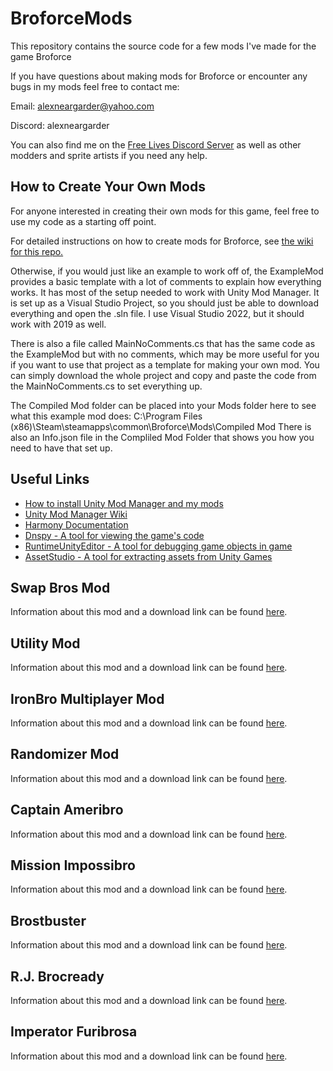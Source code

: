 # BroforceMods
This repository contains the source code for a few mods I've made for the game Broforce

If you have questions about making mods for Broforce or encounter any bugs in my mods feel free to contact me:

Email: alexneargarder@yahoo.com

Discord: alexneargarder

You can also find me on the [Free Lives Discord Server](https://discord.gg/freelives) as well as other modders and sprite artists if you need any help.

## How to Create Your Own Mods
For anyone interested in creating their own mods for this game, feel free to use my code as a starting off point. 

For detailed instructions on how to create mods for Broforce, see [the wiki for this repo.](https://github.com/alexneargarder/BroforceMods/wiki)

Otherwise, if you would just like an example to work off of, the ExampleMod provides a basic template with a lot of comments to explain how everything works. It has most of the setup needed to work with Unity Mod Manager. It is set up as a Visual Studio Project, so you should just be able to download everything and open the .sln file. I use Visual Studio 2022, but it should work with 2019 as well.

There is also a file called MainNoComments.cs that has the same code as the ExampleMod but with no comments, which may be more useful for you if you want to use that project as a template for making your own mod. You can simply download the whole project and copy and paste the code from the MainNoComments.cs to set everything up.

The Compiled Mod folder can be placed into your Mods folder here to see what this example mod does:
C:\Program Files (x86)\Steam\steamapps\common\Broforce\Mods\Compiled Mod
There is also an Info.json file in the Compliled Mod Folder that shows you how you need to have that set up.

## Useful Links

* [How to install Unity Mod Manager and my mods](https://steamcommunity.com/sharedfiles/filedetails/?id=2434812447)
* [Unity Mod Manager Wiki](https://wiki.nexusmods.com/index.php/Category:Unity_Mod_Manager)
* [Harmony Documentation](https://harmony.pardeike.net/articles/intro.html)
* [Dnspy - A tool for viewing the game's code](https://github.com/dnSpy/dnSpy)
* [RuntimeUnityEditor - A tool for debugging game objects in game](https://github.com/ManlyMarco/RuntimeUnityEditor)
* [AssetStudio - A tool for extracting assets from Unity Games](https://github.com/Perfare/AssetStudio)

## Swap Bros Mod
Information about this mod and a download link can be found [here](https://www.nexusmods.com/broforce/mods/1).

## Utility Mod
Information about this mod and a download link can be found [here](https://www.nexusmods.com/broforce/mods/2).

## IronBro Multiplayer Mod
Information about this mod and a download link can be found [here](https://www.nexusmods.com/broforce/mods/19).

## Randomizer Mod
Information about this mod and a download link can be found [here](https://www.nexusmods.com/broforce/mods/22).

## Captain Ameribro
Information about this mod and a download link can be found [here](https://www.nexusmods.com/broforce/mods/34).

## Mission Impossibro
Information about this mod and a download link can be found [here](https://www.nexusmods.com/broforce/mods/36).

## Brostbuster
Information about this mod and a download link can be found [here](https://www.nexusmods.com/broforce/mods/39).

## R.J. Brocready
Information about this mod and a download link can be found [here](https://www.nexusmods.com/broforce/mods/41).

## Imperator Furibrosa
Information about this mod and a download link can be found [here](https://www.nexusmods.com/broforce/mods/43).
